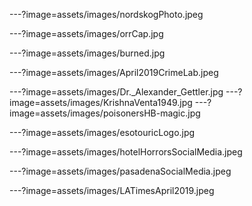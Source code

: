 


---?image=assets/images/nordskogPhoto.jpeg

---?image=assets/images/orrCap.jpg

---?image=assets/images/burned.jpg




---?image=assets/images/April2019CrimeLab.jpeg



---?image=assets/images/Dr._Alexander_Gettler.jpg
---?image=assets/images/KrishnaVenta1949.jpg
---?image=assets/images/poisonersHB-magic.jpg




---?image=assets/images/esotouricLogo.jpg


---?image=assets/images/hotelHorrorsSocialMedia.jpeg


---?image=assets/images/pasadenaSocialMedia.jpeg


---?image=assets/images/LATimesApril2019.jpeg














